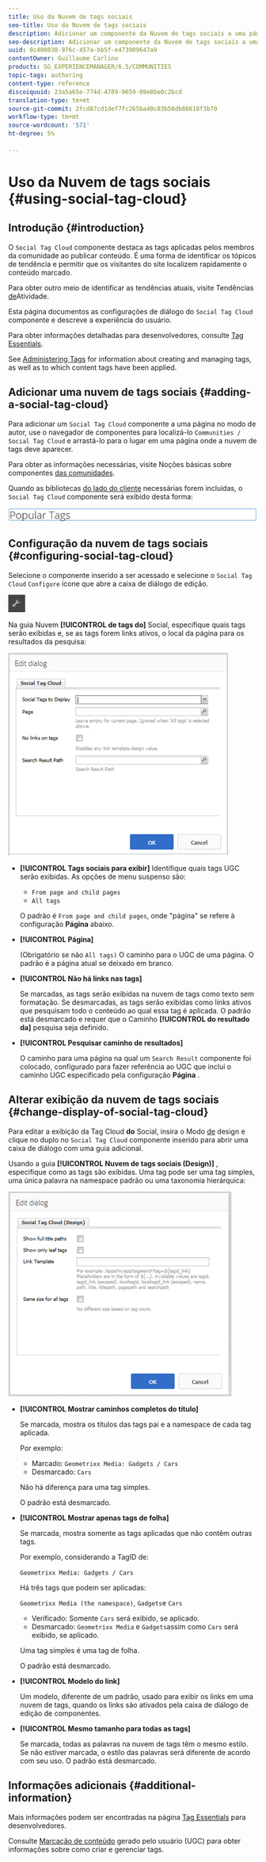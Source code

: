 ```yaml
---
title: Uso da Nuvem de tags sociais
seo-title: Uso da Nuvem de tags sociais
description: Adicionar um componente da Nuvem de tags sociais a uma página
seo-description: Adicionar um componente da Nuvem de tags sociais a uma página
uuid: 8c400030-976c-457a-bb5f-e473909647a9
contentOwner: Guillaume Carlino
products: SG_EXPERIENCEMANAGER/6.5/COMMUNITIES
topic-tags: authoring
content-type: reference
discoiquuid: 23a5a65e-774d-4789-9659-09e8be0c2bcd
translation-type: tm+mt
source-git-commit: 2fcd87cd1def7fc265ba40c83b50db86618f3b70
workflow-type: tm+mt
source-wordcount: '571'
ht-degree: 5%

---
```



# Uso da Nuvem de tags sociais {#using-social-tag-cloud}

## Introdução {#introduction}

O `Social Tag Cloud` componente destaca as tags aplicadas pelos membros da comunidade ao publicar conteúdo. É uma forma de identificar os tópicos de tendência e permitir que os visitantes do site localizem rapidamente o conteúdo marcado.

Para obter outro meio de identificar as tendências atuais, visite Tendências [de](trends.md)Atividade.

Esta página documentos as configurações de diálogo do `Social Tag Cloud` componente e descreve a experiência do usuário.

Para obter informações detalhadas para desenvolvedores, consulte [Tag Essentials](tag.md).

See [Administering Tags](../../help/sites-administering/tags.md) for information about creating and managing tags, as well as to which content tags have been applied.

## Adicionar uma nuvem de tags sociais {#adding-a-social-tag-cloud}

Para adicionar um `Social Tag Cloud` componente a uma página no modo de autor, use o navegador de componentes para localizá-lo `Communities / Social Tag Cloud` e arrastá-lo para o lugar em uma página onde a nuvem de tags deve aparecer.

Para obter as informações necessárias, visite Noções básicas sobre componentes [das comunidades](basics.md).

Quando as bibliotecas [do lado do cliente](tag.md#essentials-for-client-side) necessárias forem incluídas, o `Social Tag Cloud` componente será exibido desta forma:

![etiqueta social](assets/social-tag.png)

## Configuração da nuvem de tags sociais {#configuring-social-tag-cloud}

Selecione o componente inserido a ser acessado e selecione o `Social Tag Cloud` `Configure` ícone que abre a caixa de diálogo de edição.

![configure](assets/configure-new.png)

Na guia Nuvem **[!UICONTROL de tags do]** Social, especifique quais tags serão exibidas e, se as tags forem links ativos, o local da página para os resultados da pesquisa:

![social-tag-cloud](assets/social-tag-cloud.png)

* **[!UICONTROL Tags sociais para exibir]** Identifique quais tags UGC serão exibidas. As opções de menu suspenso são:

   * `From page and child pages`
   * `All tags`

   O padrão é `From page and child pages`, onde &quot;página&quot; se refere à configuração **Página** abaixo.

* **[!UICONTROL Página]**

   (Obrigatório se não `All tags)` O caminho para o UGC de uma página. O padrão é a página atual se deixado em branco.

* **[!UICONTROL Não há links nas tags]**

   Se marcadas, as tags serão exibidas na nuvem de tags como texto sem formatação. Se desmarcadas, as tags serão exibidas como links ativos que pesquisam todo o conteúdo ao qual essa tag é aplicada. O padrão está desmarcado e requer que o Caminho **[!UICONTROL do resultado da]** pesquisa seja definido.

* **[!UICONTROL Pesquisar caminho de resultados]**

   O caminho para uma página na qual um `Search Result` componente foi colocado, configurado para fazer referência ao UGC que inclui o caminho UGC especificado pela configuração **Página** .

## Alterar exibição da nuvem de tags sociais {#change-display-of-social-tag-cloud}

Para editar a exibição da Tag Cloud **do** Social, insira o Modo [de](../../help/sites-authoring/default-components-designmode.md) design e clique no duplo no `Social Tag Cloud` componente inserido para abrir uma caixa de diálogo com uma guia adicional.

Usando a guia **[!UICONTROL Nuvem de tags sociais (Design)]** , especifique como as tags são exibidas. Uma tag pode ser uma tag simples, uma única palavra na namespace padrão ou uma taxonomia hierárquica:

![social-tag-cloud-design](assets/social-tag-cloud-design.png)

* **[!UICONTROL Mostrar caminhos completos do título]**

   Se marcada, mostra os títulos das tags pai e a namespace de cada tag aplicada.

   Por exemplo:

   * Marcado: `Geometrixx Media: Gadgets / Cars`
   * Desmarcado: `Cars`

   Não há diferença para uma tag simples.

   O padrão está desmarcado.

* **[!UICONTROL Mostrar apenas tags de folha]**

   Se marcada, mostra somente as tags aplicadas que não contêm outras tags.

   Por exemplo, considerando a TagID de:

   `Geometrixx Media: Gadgets / Cars`

   Há três tags que podem ser aplicadas:

   `Geometrixx Media (the namespace)`, `Gadgets`e `Cars`

   * Verificado: Somente `Cars` será exibido, se aplicado.
   * Desmarcado: `Geometrixx Media` e `Gadgets`assim como `Cars` será exibido, se aplicado.

   Uma tag simples é uma tag de folha.

   O padrão está desmarcado.

* **[!UICONTROL Modelo do link]**

   Um modelo, diferente de um padrão, usado para exibir os links em uma nuvem de tags, quando os links são ativados pela caixa de diálogo de edição de componentes.

* **[!UICONTROL Mesmo tamanho para todas as tags]**

   Se marcada, todas as palavras na nuvem de tags têm o mesmo estilo. Se não estiver marcada, o estilo das palavras será diferente de acordo com seu uso. O padrão está desmarcado.

## Informações adicionais {#additional-information}

Mais informações podem ser encontradas na página [Tag Essentials](tag.md) para desenvolvedores.

Consulte [Marcação de conteúdo](tag-ugc.md) gerado pelo usuário (UGC) para obter informações sobre como criar e gerenciar tags.
